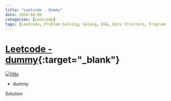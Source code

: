 ```yaml
---
title: "Leetcode - Dummy"
date: 2024-04-08
categories: [Leetcode]
tags: [Leetcode, Problem Solving, Golang, DSA, Data Structure, Programming, Algorithm]
---
```


# [Leetcode - dummy](desc){:target="_blank"}
[![Hits](https://hits.sh/mokhlesurr031.github.io/posts/leetcode-dummy.svg)](https://hits.sh/mokhlesurr031.github.io/posts/leetcode-dummy/)

- dummy

Solution
```


```
